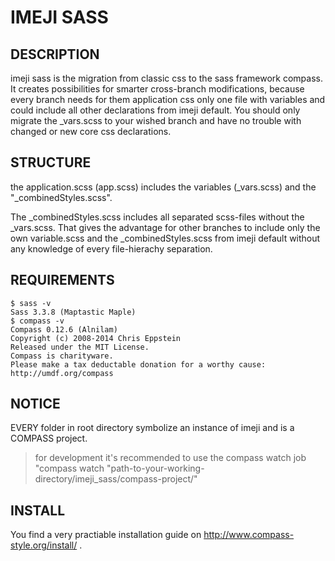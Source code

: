 # IMEJI SASS
## DESCRIPTION
imeji sass is the migration from classic css to the sass framework compass. It creates possibilities for smarter cross-branch modifications, because every branch needs for them application css only one file with variables and could include all other declarations from imeji default. You should only migrate the _vars.scss to your wished branch and have no trouble with changed or new core css declarations.


## STRUCTURE
the application.scss (app.scss) includes the variables (_vars.scss) and the "_combinedStyles.scss".

The _combinedStyles.scss includes all separated scss-files without the _vars.scss. That gives the advantage for other branches to include only the own variable.scss and the _combinedStyles.scss from imeji default without any knowledge of every file-hierachy separation.


## REQUIREMENTS
```
$ sass -v
Sass 3.3.8 (Maptastic Maple)
$ compass -v
Compass 0.12.6 (Alnilam)
Copyright (c) 2008-2014 Chris Eppstein
Released under the MIT License.
Compass is charityware.
Please make a tax deductable donation for a worthy cause: http://umdf.org/compass
```


## NOTICE
EVERY folder in root directory symbolize an instance of imeji and is a COMPASS project.
> for development it's recommended to use the compass watch job "compass watch "path-to-your-working-directory/imeji_sass/compass-project/"


## INSTALL
You find a very practiable installation guide on http://www.compass-style.org/install/ .
